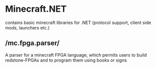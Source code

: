 # Minecraft.NET
contains basic minecraft libraries for .NET (protocol support, client side mods, launchers etc.)

## /mc.fpga.parser/
A parser for a minecraft FPGA language, which permits users to build redstone-FPGAs and to program them using books or signs